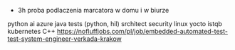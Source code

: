 - 3h proba podlaczenia marcatora w domu i w biurze


python
ai
azure
java
tests (python, hil)
srchitect
security
linux
yocto
istqb
kubernetes
C++
https://nofluffjobs.com/pl/job/embedded-automated-test-test-system-engineer-verkada-krakow
